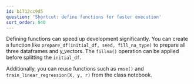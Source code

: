 ```yaml
---
id: b1712cc9d5
question: 'Shortcut: define functions for faster execution'
sort_order: 840
---
```


Defining functions can speed up development significantly. You can create a function like `prepare_df(initial_df, seed, fill_na_type)` to prepare all three dataframes and y_vectors. The `fillna()` operation can be applied before splitting the `initial_df`.

Additionally, you can reuse functions such as `rmse()` and `train_linear_regression(X, y, r)` from the class notebook.